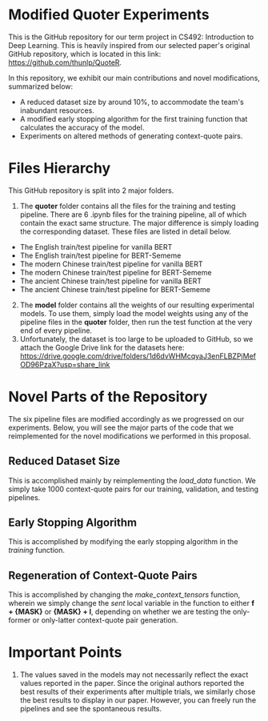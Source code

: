 # Modified Quoter Experiments

This is the GitHub repository for our term project in CS492: Introduction to Deep Learning. This is heavily inspired from our selected paper's original GitHub repository, which is located in this link: https://github.com/thunlp/QuoteR.

In this repository, we exhibit our main contributions and novel modifications, summarized below:
- A reduced dataset size by around 10%, to accommodate the team's inabundant resources.
- A modified early stopping algorithm for the first training function that calculates the accuracy of the model.
- Experiments on altered methods of generating context-quote pairs.

# Files Hierarchy
This GitHub repository is split into 2 major folders.
1. The **quoter** folder contains all the files for the training and testing pipeline. There are 6 .ipynb files for the training pipeline, all of which contain the exact same structure. The major difference is simply loading the corresponding dataset. These files are listed in detail below.
  - The English train/test pipeline for vanilla BERT
  - The English train/test pipeline for BERT-Sememe
  - The modern Chinese train/test pipeline for vanilla BERT
  - The modern Chinese train/test pipeline for BERT-Sememe
  - The ancient Chinese train/test pipeline for vanilla BERT
  - The ancient Chinese train/test pipeline for BERT-Sememe
2. The **model** folder contains all the weights of our resulting experimental models. To use them, simply load the model weights using any of the pipeline files in the **quoter** folder, then run the test function at the very end of every pipeline.
3. Unfortunately, the dataset is too large to be uploaded to GitHub, so we attach the Google Drive link for the datasets here: https://drive.google.com/drive/folders/1d6dvWHMcqyaJ3enFLBZPjMefOD96PzaX?usp=share_link


# Novel Parts of the Repository
The six pipeline files are modified accordingly as we progressed on our experiments. Below, you will see the major parts of the code that we reimplemented for the novel modifications we performed in this proposal.

## Reduced Dataset Size
This is accomplished mainly by reimplementing the _load_data_ function. We simply take 1000 context-quote pairs for our training, validation, and testing pipelines.

## Early Stopping Algorithm
This is accomplished by modifying the early stopping algorithm in the _training_ function. 

## Regeneration of Context-Quote Pairs
This is accomplished by changing the _make_context_tensors_ function, wherein we simply change the _sent_ local variable in the function to either **f + {MASK}** or **{MASK} + l**, depending on whether we are testing the only-former or only-latter context-quote pair generation.

# Important Points
1. The values saved in the models may not necessarily reflect the exact values reported in the paper. Since the original authors reported the best results of their experiments after multiple trials, we similarly chose the best results to display in our paper. However, you can freely run the pipelines and see the spontaneous results.
